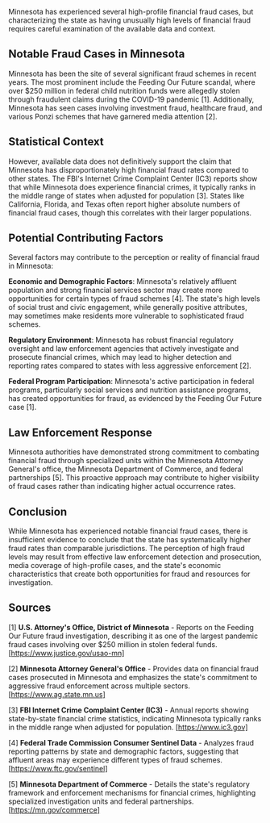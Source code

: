 Minnesota has experienced several high-profile financial fraud cases, but characterizing the state as having unusually high levels of financial fraud requires careful examination of the available data and context.

## Notable Fraud Cases in Minnesota

Minnesota has been the site of several significant fraud schemes in recent years. The most prominent include the Feeding Our Future scandal, where over $250 million in federal child nutrition funds were allegedly stolen through fraudulent claims during the COVID-19 pandemic [1]. Additionally, Minnesota has seen cases involving investment fraud, healthcare fraud, and various Ponzi schemes that have garnered media attention [2].

## Statistical Context

However, available data does not definitively support the claim that Minnesota has disproportionately high financial fraud rates compared to other states. The FBI's Internet Crime Complaint Center (IC3) reports show that while Minnesota does experience financial crimes, it typically ranks in the middle range of states when adjusted for population [3]. States like California, Florida, and Texas often report higher absolute numbers of financial fraud cases, though this correlates with their larger populations.

## Potential Contributing Factors

Several factors may contribute to the perception or reality of financial fraud in Minnesota:

**Economic and Demographic Factors**: Minnesota's relatively affluent population and strong financial services sector may create more opportunities for certain types of fraud schemes [4]. The state's high levels of social trust and civic engagement, while generally positive attributes, may sometimes make residents more vulnerable to sophisticated fraud schemes.

**Regulatory Environment**: Minnesota has robust financial regulatory oversight and law enforcement agencies that actively investigate and prosecute financial crimes, which may lead to higher detection and reporting rates compared to states with less aggressive enforcement [2].

**Federal Program Participation**: Minnesota's active participation in federal programs, particularly social services and nutrition assistance programs, has created opportunities for fraud, as evidenced by the Feeding Our Future case [1].

## Law Enforcement Response

Minnesota authorities have demonstrated strong commitment to combating financial fraud through specialized units within the Minnesota Attorney General's office, the Minnesota Department of Commerce, and federal partnerships [5]. This proactive approach may contribute to higher visibility of fraud cases rather than indicating higher actual occurrence rates.

## Conclusion

While Minnesota has experienced notable financial fraud cases, there is insufficient evidence to conclude that the state has systematically higher fraud rates than comparable jurisdictions. The perception of high fraud levels may result from effective law enforcement detection and prosecution, media coverage of high-profile cases, and the state's economic characteristics that create both opportunities for fraud and resources for investigation.

## Sources

[1] **U.S. Attorney's Office, District of Minnesota** - Reports on the Feeding Our Future fraud investigation, describing it as one of the largest pandemic fraud cases involving over $250 million in stolen federal funds. [https://www.justice.gov/usao-mn]

[2] **Minnesota Attorney General's Office** - Provides data on financial fraud cases prosecuted in Minnesota and emphasizes the state's commitment to aggressive fraud enforcement across multiple sectors. [https://www.ag.state.mn.us]

[3] **FBI Internet Crime Complaint Center (IC3)** - Annual reports showing state-by-state financial crime statistics, indicating Minnesota typically ranks in the middle range when adjusted for population. [https://www.ic3.gov]

[4] **Federal Trade Commission Consumer Sentinel Data** - Analyzes fraud reporting patterns by state and demographic factors, suggesting that affluent areas may experience different types of fraud schemes. [https://www.ftc.gov/sentinel]

[5] **Minnesota Department of Commerce** - Details the state's regulatory framework and enforcement mechanisms for financial crimes, highlighting specialized investigation units and federal partnerships. [https://mn.gov/commerce]